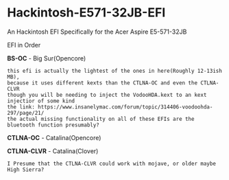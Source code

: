 # Hackintosh-E571-32JB-EFI
An Hackintosh EFI Specifically for the Acer Aspire E5-571-32JB

EFI in Order

**BS-OC** - Big Sur(Opencore)
```
this efi is actually the lightest of the ones in here(Roughly 12-13ish MB), 
because it uses different kexts than the CTLNA-OC and even the CTLNA-CLVR
though you will be needing to inject the VodooHDA.kext to an kext injectior of some kind
the link: https://www.insanelymac.com/forum/topic/314406-voodoohda-297/page/21/
the actual missing functionality on all of these EFIs are the bluetooth function presumably?
```

**CTLNA-OC** - Catalina(Opencore)

**CTLNA-CLVR** - Catalina(Clover)
```
I Presume that the CTLNA-CLVR could work with mojave, or older maybe High Sierra?
```
